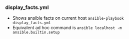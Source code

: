 ### display_facts.yml
- Shows ansible facts on current host `ansible-playbook display_facts.yml`
- Equivalent ad hoc command is `ansible localhost -m ansible.builtin.setup`